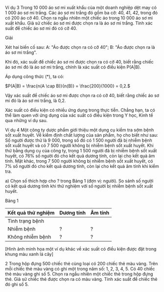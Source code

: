 Ví dụ 3 Trong 10 000 áo sơ mi xuất khẩu của một doanh nghiệp dệt may có 1 000 áo sơ mi trắng. Các áo sơ mi trắng đó gồm ba cỡ: 40, 41, 42, trong đó có 200 áo cỡ 40. Chọn ra ngẫu nhiên một chiếc áo trong 10 000 áo sơ mi xuất khẩu. Giả sử chiếc áo sơ mi được chọn ra là áo sơ mi trắng. Tính xác suất để chiếc áo sơ mi đó có cỡ 40.

Giải

Xét hai biến cố sau:
A: "Áo được chọn ra có cỡ 40";
B: "Áo được chọn ra là áo sơ mi trắng".

Khi đó, xác suất để chiếc áo sơ mi được chọn ra có cỡ 40, biết rằng chiếc áo sơ mi đó là áo sơ mi trắng, chính là xác suất có điều kiện P(A|B).

Áp dụng công thức (*), ta có:

$P(A|B) = \frac{n(A \cap B)}{n(B)} = \frac{200}{1000} = 0,2.$

Vậy xác suất để chiếc áo sơ mi được chọn ra có cỡ 40, biết rằng chiếc áo sơ mi đó là áo sơ mi trắng, là 0,2.

Xác suất có điều kiện có nhiều ứng dụng trong thực tiễn. Chẳng hạn, ta có thể làm quen với ứng dụng của xác suất có điều kiện trong Y học, Kinh tế qua những ví dụ sau.

Ví dụ 4 Một công ty dược phẩm giới thiệu một dụng cụ kiểm tra sớm bệnh sốt xuất huyết. Về kiểm định chất lượng của sản phẩm, họ cho biết như sau: Số người được thử là 9 000, trong số đó có 1 500 người đã bị nhiễm bệnh sốt xuất huyết và có 7 500 người không bị nhiễm bệnh sốt xuất huyết. Khi thử bằng dụng cụ của công ty, trong 1 500 người đã bị nhiễm bệnh sốt xuất huyết, có 76% số người đó cho kết quả dương tính, còn lại cho kết quả âm tính. Mặt khác, trong 7 500 người không bị nhiễm bệnh sốt xuất huyết, có 7% số người đó cho kết quả dương tính, còn lại cho kết quả âm tính khi kiểm tra.

a) Chọn số thích hợp cho ? trong Bảng 1 (đơn vị: người). So sánh số người có kết quả dương tính khi thử nghiệm với số người bị nhiễm bệnh sốt xuất huyết.

Bảng 1

| Kết quả thử nghiệm | Dương tính | Âm tính |
|---------------------|------------|---------|
| Tình trạng bệnh     |            |         |
| Nhiễm bệnh          |     ?      |    ?    |
| Không nhiễm bệnh    |     ?      |    ?    |

[Hình ảnh minh họa một ví dụ khác về xác suất có điều kiện được đặt trong khung màu xanh lá cây]

2 Trong hộp đựng 500 chiếc thẻ cùng loại có 200 chiếc thẻ màu vàng. Trên mỗi chiếc thẻ màu vàng có ghi một trong năm số: 1, 2, 3, 4, 5. Có 40 chiếc thẻ màu vàng ghi số 5. Chọn ra ngẫu nhiên một chiếc thẻ trong hộp đựng thẻ. Giả sử chiếc thẻ được chọn ra có màu vàng. Tính xác suất để chiếc thẻ đó ghi số 5.